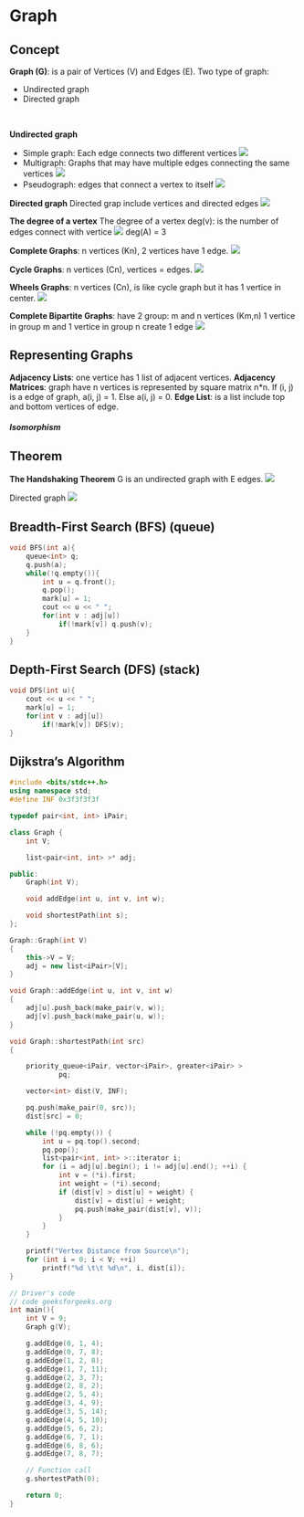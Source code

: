 # Graph
## Concept
**Graph (G)**:  is a pair of Vertices (V) and Edges (E).
Two type of graph:
<ul>
<li>Undirected graph</li>
<li>Directed graph</li>
</ul>
<br>

**Undirected graph**
<ul>
<li>Simple graph: Each edge connects two different vertices <img src="Simple%20graph.png"></li>
<li>Multigraph: Graphs that may have multiple edges connecting the same vertices <img src="Multigraph.png"></li>
<li>Pseudograph: edges that connect a vertex to itself  <img src="Pseudograph.png"></li>
</ul>

**Directed graph**
Directed grap include vertices and directed edges
<img src="Directed%20Graph.png">

**The degree of a vertex**
The degree of a vertex deg(v): is the number of edges connect with vertice
<img src="1629778289594_mceclip0.png">
deg(A) = 3

**Complete Graphs**: n vertices (Kn), 2 vertices have 1 edge.
<img src="CompleteGraph.png">

**Cycle Graphs**:  n vertices (Cn), vertices = edges.
<img src="CycleGraph.png">

**Wheels Graphs**:  n vertices (Cn), is like cycle graph but it has 1 vertice in center.
<img src="WhellsGraph.png">

**Complete Bipartite Graphs**:  have 2 group: m and n vertices (Km,n)
1 vertice in group m and 1 vertice in group n create 1 edge
<img src="CompleteBipartiteGraphs.png">

## Representing Graphs
**Adjacency Lists**: one vertice has 1 list of adjacent vertices. 
**Adjacency Matrices**: graph have n vertices is represented by square matrix n*n. If (i, j) is a edge of graph, a(i, j) = 1. Else a(i, j) = 0.
**Edge List**: is a list include top and bottom vertices of edge.

##### Isomorphism

## Theorem
**The Handshaking Theorem** G is an undirected graph with E edges.
<img src="handshaking-theory-in-discrete-mathematics.png">

Directed graph 
<img src="download.png">

## Breadth-First Search (BFS) (queue)
```c++
void BFS(int a){
    queue<int> q;
    q.push(a);
    while(!q.empty()){
        int u = q.front();
        q.pop();
        mark[u] = 1;
        cout << u << " ";
        for(int v : adj[u])
            if(!mark[v]) q.push(v);
    }
}
```
## Depth-First Search (DFS) (stack)
```c++
void DFS(int u){
    cout << u << " ";
    mark[u] = 1;
    for(int v : adj[u])
        if(!mark[v]) DFS(v);
}
```
## Dijkstra’s Algorithm
```c++
#include <bits/stdc++.h>
using namespace std;
#define INF 0x3f3f3f3f

typedef pair<int, int> iPair;

class Graph {
    int V; 

    list<pair<int, int> >* adj;

public:
    Graph(int V); 

    void addEdge(int u, int v, int w);

    void shortestPath(int s);
};

Graph::Graph(int V)
{
    this->V = V;
    adj = new list<iPair>[V];
}

void Graph::addEdge(int u, int v, int w)
{
    adj[u].push_back(make_pair(v, w));
    adj[v].push_back(make_pair(u, w));
}

void Graph::shortestPath(int src)
{

    priority_queue<iPair, vector<iPair>, greater<iPair> >
            pq;

    vector<int> dist(V, INF);

    pq.push(make_pair(0, src));
    dist[src] = 0;

    while (!pq.empty()) {
        int u = pq.top().second;
        pq.pop();
        list<pair<int, int> >::iterator i;
        for (i = adj[u].begin(); i != adj[u].end(); ++i) {
            int v = (*i).first;
            int weight = (*i).second;
            if (dist[v] > dist[u] + weight) {
                dist[v] = dist[u] + weight;
                pq.push(make_pair(dist[v], v));
            }
        }
    }

    printf("Vertex Distance from Source\n");
    for (int i = 0; i < V; ++i)
        printf("%d \t\t %d\n", i, dist[i]);
}

// Driver's code
// code geeksforgeeks.org
int main(){
    int V = 9;
    Graph g(V);

    g.addEdge(0, 1, 4);
    g.addEdge(0, 7, 8);
    g.addEdge(1, 2, 8);
    g.addEdge(1, 7, 11);
    g.addEdge(2, 3, 7);
    g.addEdge(2, 8, 2);
    g.addEdge(2, 5, 4);
    g.addEdge(3, 4, 9);
    g.addEdge(3, 5, 14);
    g.addEdge(4, 5, 10);
    g.addEdge(5, 6, 2);
    g.addEdge(6, 7, 1);
    g.addEdge(6, 8, 6);
    g.addEdge(7, 8, 7);

    // Function call
    g.shortestPath(0);

    return 0;
}

```
